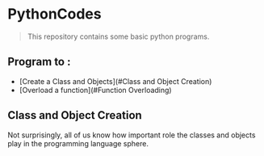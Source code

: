 # PythonCodes

> This repository contains some basic python programs.

## Program to :

- [Create a Class and Objects](#Class and Object Creation)
- [Overload a function](#Function Overloading)

## Class and Object Creation

Not surprisingly, all of us know how important role the classes and objects play in the programming language sphere. 
